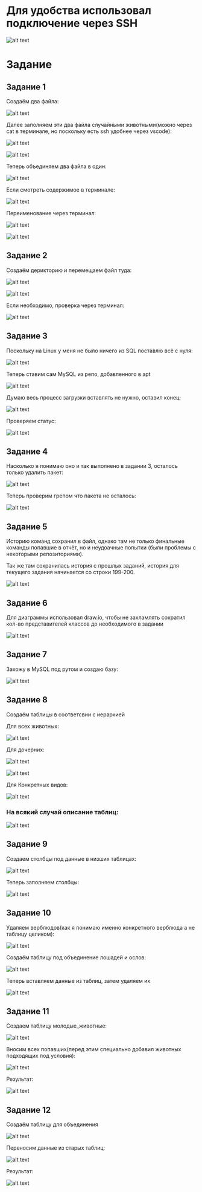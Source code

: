 # Для удобства использовал подключение через SSH

![alt text](image.png)

# Задание

## Задание 1

Создаём два файла:

![alt text](image-1.png)

Далее заполняем эти два файла случайными животными(можно через cat в терминале, но поскольку есть ssh удобнее через vscode):

![alt text](image-2.png)

![alt text](image-3.png)

Теперь объединяем два файла в один:

![alt text](image-4.png)

Если смотреть содержимое в терминале: 

![alt text](image-5.png)

Переименование через терминал:

![alt text](image-6.png)

![alt text](image-7.png)

## Задание 2

Создаём дерикторию и перемещаем файл туда:

![alt text](image-8.png)

![alt text](image-9.png)

Если необходимо, проверка через терминал:

![alt text](image-10.png)

## Задание 3

Поскольку на Linux у меня не было ничего из SQL поставлю всё с нуля:

![alt text](image-12.png)

Теперь ставим сам MySQL из репо, добавленного в apt

![alt text](image-13.png)

Думаю весь процесс загрузки вставлять не нужно, оставил конец:

![alt text](image-14.png)

Проверяем статус: 

![alt text](image-15.png)

## Задание 4

Насколько я понимаю оно и так выполнено в задании 3, осталось только удалить пакет:

![alt text](image-16.png)

Теперь проверим грепом что пакета не осталось:

![alt text](image-17.png)

## Задание 5 

Историю команд сохранил в файл, однако там не только финальные команды попавшие в отчёт, но и неудоачные попытки (были проблемы с некоторыми репозиториями).

Так же там сохранилась история с прошлых заданий, история для текущего задания начинается со строки 199-200.

![alt text](image-18.png)

## Задание 6

Для диаграммы использовал draw.io, чтобы не захламлять сократил кол-во представителей классов до необходимого в задании 

![alt text](image-19.png)

## Задание 7 

Захожу в MySQL под рутом и создаю базу:

![alt text](image-20.png)

## Задание 8

Создаём таблицы в соответсвии с иерархией

Для всех животных: 

![alt text](image-21.png)

Для дочерних:

![alt text](image-22.png)

![alt text](image-23.png)

Для Конкретных видов:

![alt text](image-24.png)

### На всякий случай описание таблиц:

![alt text](image-25.png)

## Задание 9 

Создаем столбцы под данные в низших таблицах:

![alt text](image-27.png)

Теперь заполняем столбцы:

![alt text](image-26.png)

## Задание 10

Удаляем верблюдов(как я понимаю именно конкретного верблюда а не таблицу целиком):

![alt text](image-28.png)

Создаём таблицу под объединение лошадей и ослов:

![alt text](image-29.png)

Теперь вставляем данные из таблиц, затем удаляем их

![alt text](image-30.png)

## Задание 11

Создаем таблицу молодые_животные:

![alt text](image-31.png)

Вносим всех попавших(перед этим специально добавил животных подходящих под условия):

![alt text](image-32.png)

Результат:

![alt text](image-33.png)

## Задание 12

Создаём таблицу для объединения

![alt text](image-34.png)

Переносим данные из старых таблиц:

![alt text](image-35.png)

Результат:

![alt text](image-36.png)

